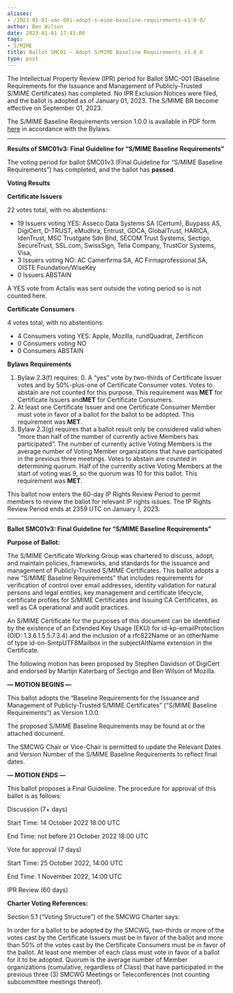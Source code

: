 ```yaml
---
aliases:
- /2023-01-01-smc-001-adopt-s-mime-baseline-requirements-v1-0-0/
author: Ben Wilson
date: 2023-01-01 17:43:00
tags:
- S/MIME
title: Ballot SMC01 – Adopt S/MIME Baseline Requirements v1.0.0
type: post
---
```


The Intellectual Property Review (IPR) period for Ballot SMC-001 (Baseline Requirements for the Issuance and Management of Publicly-Trusted S/MIME Certificates) has completed. No IPR Exclusion Notices were filed, and the ballot is adopted as of January 01, 2023. The S/MIME BR become effective on September 01, 2023.

The S/MIME Baseline Requirements version 1.0.0 is available in PDF form [here](/smime-br/) in accordance with the Bylaws.

______________________________________________________________________

**Results of SMC01v3: Final Guideline for “S/MIME Baseline Requirements”**

The voting period for ballot SMC01v3 (Final Guideline for “S/MIME Baseline Requirements”) has completed, and the ballot has **passed**.

**Voting Results**

**Certificate Issuers**

22 votes total, with no abstentions:

- 19 Issuers voting YES: Asseco Data Systems SA (Certum), Buypass AS, DigiCert, D-TRUST, eMudhra, Entrust, GDCA, GlobalTrust, HARICA, IdenTrust, MSC Trustgate Sdn Bhd, SECOM Trust Systems, Sectigo, SecureTrust, SSL.com, SwissSign, Telia Company, TrustCor Systems, Visa,
- 3 Issuers voting NO: AC Camerfirma SA, AC Firmaprofessional SA, OISTE Foundation/WiseKey
- 0 Issuers ABSTAIN

A YES vote from Actalis was sent outside the voting period so is not counted here.

**Certificate Consumers**

4 votes total, with no abstentions:

- 4 Consumers voting YES: Apple, Mozilla, rundQuadrat, Zertificon
- 0 Consumers voting NO
- 0 Consumers ABSTAIN

**Bylaws Requirements**

1. Bylaw 2.3(f) requires:
   0\. A “yes” vote by two-thirds of Certificate Issuer votes and by 50%-plus-one of Certificate Consumer votes. Votes to abstain are not counted for this purpose. This requirement was **MET** for Certificate Issuers and**MET** for Certificate Consumers.
1. At least one Certificate Issuer and one Certificate Consumer Member must vote in favor of a ballot for the ballot to be adopted. This requirement was **MET**.
1. Bylaw 2.3(g) requires that a ballot result only be considered valid when “more than half of the number of currently active Members has participated”. The number of currently active Voting Members is the average number of Voting Member organizations that have participated in the previous three meetings. Votes to abstain are counted in determining quorum. Half of the currently active Voting Members at the start of voting was 9, so the quorum was 10 for this ballot. This requirement was **MET**.

This ballot now enters the 60-day IP Rights Review Period to permit members to review the ballot for relevant IP rights issues. The IP Rights Review Period ends at 2359 UTC on January 1, 2023.

______________________________________________________________________

**Ballot SMC01v3: Final Guideline for “S/MIME Baseline Requirements”**

**Purpose of Ballot:**

The S/MIME Certificate Working Group was chartered to discuss, adopt, and maintain policies, frameworks, and standards for the issuance and management of Publicly-Trusted S/MIME Certificates. This ballot adopts a new “S/MIME Baseline Requirements” that includes requirements for verification of control over email addresses, identity validation for natural persons and legal entities, key management and certificate lifecycle, certificate profiles for S/MIME Certificates and Issuing CA Certificates, as well as CA operational and audit practices.

An S/MIME Certificate for the purposes of this document can be identified by the existence of an Extended Key Usage (EKU) for id-kp-emailProtection (OID: 1.3.6.1.5.5.7.3.4) and the inclusion of a rfc822Name or an otherName of type id-on-SmtpUTF8Mailbox in the subjectAltName extension in the Certificate.

The following motion has been proposed by Stephen Davidson of DigiCert and endorsed by Martijn Katerbarg of Sectigo and Ben Wilson of Mozilla.

**— MOTION BEGINS —**

This ballot adopts the “Baseline Requirements for the Issuance and Management of Publicly-Trusted S/MIME Certificates” (“S/MIME Baseline Requirements”) as Version 1.0.0.

The proposed S/MIME Baseline Requirements may be found at or the attached document.

The SMCWG Chair or Vice-Chair is permitted to update the Relevant Dates and Version Number of the S/MIME Baseline Requirements to reflect final dates.

**— MOTION ENDS —**

This ballot proposes a Final Guideline. The procedure for approval of this ballot is as follows:

Discussion (7+ days)

Start Time: 14 October 2022 18:00 UTC

End Time: not before 21 October 2022 18:00 UTC

Vote for approval (7 days)

Start Time: 25 October 2022, 14:00 UTC

End Time: 1 November 2022, 14:00 UTC

IPR Review (60 days)

**Charter Voting References:**

Section 5.1 (“Voting Structure”) of the SMCWG Charter says:

In order for a ballot to be adopted by the SMCWG, two-thirds or more of the votes cast by the Certificate Issuers must be in favor of the ballot and more than 50% of the votes cast by the Certificate Consumers must be in favor of the ballot. At least one member of each class must vote in favor of a ballot for it to be adopted. Quorum is the average number of Member organizations (cumulative, regardless of Class) that have participated in the previous three (3) SMCWG Meetings or Teleconferences (not counting subcommittee meetings thereof).